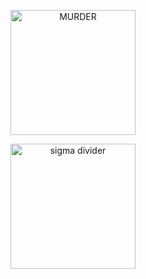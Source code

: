 <p align="center">
    <img width="200" src="https://i.imgur.com/gFW1CCn.png" alt="MURDER">
</p>
<p align="center">
    <img width="200" src="https://64.media.tumblr.com/53788712a593bd71cd6ed50576a2f4da/719b4feae2e04570-7b/s1280x1920/d43e72194a2a9b6fbf2f84d005ffce05dc66534a.pnj" alt="sigma divider">
</p>
